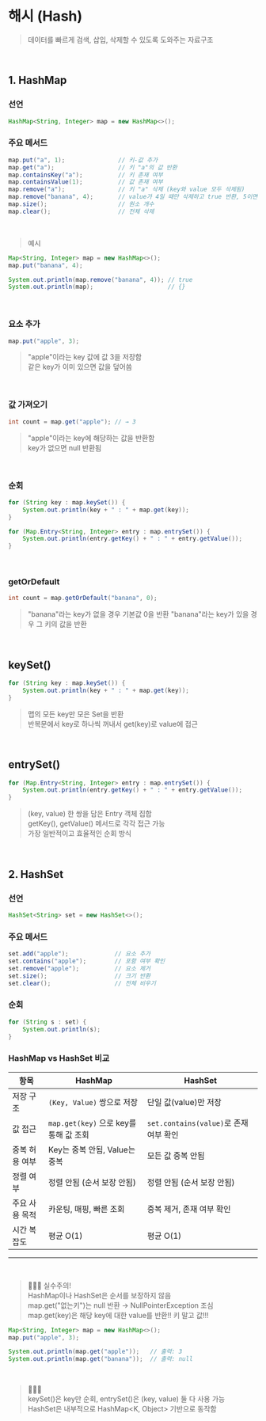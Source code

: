 # 해시 (Hash)

> 데이터를 빠르게 검색, 삽입, 삭제할 수 있도록 도와주는 자료구조

<br>

## 1. HashMap

### 선언
```java
HashMap<String, Integer> map = new HashMap<>();
```

### 주요 메서드
```java
map.put("a", 1);               // 키-값 추가
map.get("a");                  // 키 "a"의 값 반환
map.containsKey("a");          // 키 존재 여부
map.containsValue(1);          // 값 존재 여부
map.remove("a");               // 키 "a" 삭제 (key와 value 모두 삭제됨)
map.remove("banana", 4);       // value가 4일 때만 삭제하고 true 반환, 5이면 삭제되지 않음(false 반환)
map.size();                    // 원소 개수
map.clear();                   // 전체 삭제
```

<br>

>예시
```java
Map<String, Integer> map = new HashMap<>();
map.put("banana", 4);

System.out.println(map.remove("banana", 4)); // true
System.out.println(map);                     // {}
```

<br>

### 요소 추가
```java
map.put("apple", 3);
```
> "apple"이라는 key 값에 값 3을 저장함<br>
> 같은 key가 이미 있으면 값을 덮어씀

<br>

### 값 가져오기
```java
int count = map.get("apple"); // → 3
```
> "apple"이라는 key에 해당하는 값을 반환함<br>
> key가 없으면 null 반환됨

<br>

### 순회
```java
for (String key : map.keySet()) {
    System.out.println(key + " : " + map.get(key));
}

for (Map.Entry<String, Integer> entry : map.entrySet()) {
    System.out.println(entry.getKey() + " : " + entry.getValue());
}
```

<br>
 
### getOrDefault 
```java
int count = map.getOrDefault("banana", 0);
```
> "banana"라는 key가 없을 경우 기본값 0을 반환
> "banana"라는 key가 있을 경우 그 키의 값을 반환

<br>

## keySet()
```java
for (String key : map.keySet()) {
    System.out.println(key + " : " + map.get(key));
}
```
> 맵의 모든 key만 모은 Set을 반환<br>
> 반복문에서 key로 하나씩 꺼내서 get(key)로 value에 접근

<br>

## entrySet()
```java
for (Map.Entry<String, Integer> entry : map.entrySet()) {
    System.out.println(entry.getKey() + " : " + entry.getValue());
}
```
> (key, value) 한 쌍을 담은 Entry 객체 집합<br>
> getKey(), getValue() 메서드로 각각 접근 가능<br>
> 가장 일반적이고 효율적인 순회 방식

<br>


## 2. HashSet

### 선언
```java
HashSet<String> set = new HashSet<>();
```

### 주요 메서드
```java
set.add("apple");             // 요소 추가
set.contains("apple");        // 포함 여부 확인
set.remove("apple");          // 요소 제거
set.size();                   // 크기 반환
set.clear();                  // 전체 비우기
```

### 순회
```java
for (String s : set) {
    System.out.println(s);
}
```

### HashMap vs HashSet 비교

| 항목           | HashMap                                   | HashSet                     |
|----------------|--------------------------------------------|-----------------------------|
| 저장 구조       | `(Key, Value)` 쌍으로 저장                  | 단일 값(value)만 저장         |
| 값 접근         | `map.get(key)` 으로 key를 통해 값 조회     | `set.contains(value)`로 존재 여부 확인 |
| 중복 허용 여부   | Key는 중복 안됨, Value는 중복         | 모든 값 중복 안됨               |
| 정렬 여부        | 정렬 안됨 (순서 보장 안됨)                   |정렬 안됨 (순서 보장 안됨)                   |
| 주요 사용 목적   | 카운팅, 매핑, 빠른 조회                    | 중복 제거, 존재 여부 확인       |
| 시간 복잡도     | 평균 O(1)                                        | 평균 O(1)                                        |

---

<br>

> 👩🏻‍💻 실수주의!<br>
> HashMap이나 HashSet은 순서를 보장하지 않음<br>
> map.get("없는키")는 null 반환 → NullPointerException 조심<br>
> map.get(key)은 해당 key에 대한 value를 반환!! 키 말고 값!!!
```java
Map<String, Integer> map = new HashMap<>();
map.put("apple", 3);

System.out.println(map.get("apple"));   // 출력: 3
System.out.println(map.get("banana"));  // 출력: null
```

<br>

> 👩🏻‍💻 <br>
> keySet()은 key만 순회, entrySet()은 (key, value) 둘 다 사용 가능<br>
> HashSet은 내부적으로 HashMap<K, Object> 기반으로 동작함<br>



